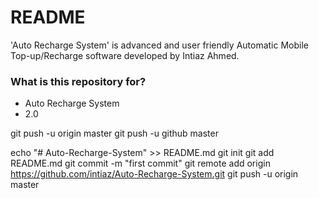 # README #

'Auto Recharge System' is advanced and user friendly Automatic Mobile Top-up/Recharge software developed by Intiaz Ahmed.

### What is this repository for? ###

* Auto Recharge System
* 2.0

git push -u origin master
git push -u github master



echo "# Auto-Recharge-System" >> README.md
git init
git add README.md
git commit -m "first commit"
git remote add origin https://github.com/intiaz/Auto-Recharge-System.git
git push -u origin master